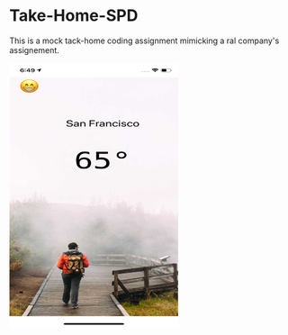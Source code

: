 # Take-Home-SPD

This is a mock tack-home coding assignment mimicking a ral company's assignement.

<img src="sc.png" width = 300 height = 470></scr>


